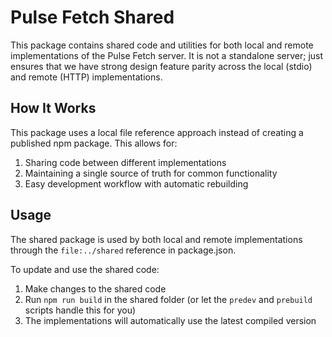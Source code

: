 # Pulse Fetch Shared

This package contains shared code and utilities for both local and remote implementations of the Pulse Fetch server. It is not a standalone server; just ensures that we have strong design feature parity across the local (stdio) and remote (HTTP) implementations.

## How It Works

This package uses a local file reference approach instead of creating a published npm package. This allows for:

1. Sharing code between different implementations
2. Maintaining a single source of truth for common functionality
3. Easy development workflow with automatic rebuilding

## Usage

The shared package is used by both local and remote implementations through the `file:../shared` reference in package.json.

To update and use the shared code:

1. Make changes to the shared code
2. Run `npm run build` in the shared folder (or let the `predev` and `prebuild` scripts handle this for you)
3. The implementations will automatically use the latest compiled version